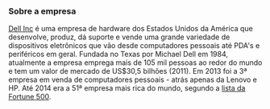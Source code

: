 ### Sobre a empresa
[Dell Inc](http://www.dell.com.br/) é uma empresa de hardware dos Estados Unidos da América que desenvolve, produz, dá suporte e vende uma grande variedade de dispositivos eletrônicos que vão desde computadores pessoais até PDA's e periféricos em geral. Fundada no Texas por Michael Dell em 1984, atualmente a empresa emprega mais de 105 mil pessoas ao redor do mundo e tem um valor de mercado de US$30,5 bilhões (2011). Em 2013 foi a 3ª empresa em venda de computadores pessoais - atrás apenas da Lenovo e HP. Até 2014 era a 51ª empresa mais rica do mundo, segundo a [lista da Fortune 500](http://www.wikiwand.com/en/Fortune_500).
